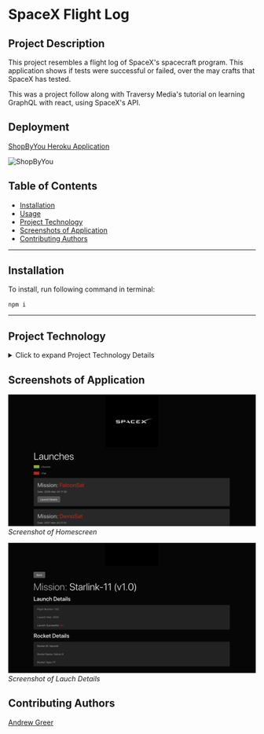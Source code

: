 # SpaceX Flight Log


## Project Description

This project resembles a flight log of SpaceX's spacecraft program. This application shows if tests were successful or failed, over the may crafts that SpaceX has tested. 

This was a project follow along with Traversy Media's tutorial on learning GraphQL with react, using SpaceX's API. 

## Deployment

[ShopByYou Heroku Application](https://gentle-island-67437.herokuapp.com/)

![ShopByYou](public/assets/images/shopByYou.gif)

## Table of Contents
  * [Installation](#installation)
  * [Usage](#usage)
  * [Project Technology](#project-technology)
  * [Screenshots of Application](#screenshots-of-application)
  * [Contributing Authors](#contributing-authors)

----
## Installation
To install, run following command in terminal:
  
```
npm i
```

 
----

## Project Technology
<details>
    <summary markdown="span">Click to expand Project Technology Details</summary>

Languages
- HTML
- CSS
- Javascript


Libraries
- [React.js](reactjs.org)
- [Node.js](nodejs.org)

npm Packages
-grapghql
-express
-express-graphql
-eslint
-axios
-concurrently
-cors
-react
-react-apollo
-react-moment
-moment
-react-router-dom

CSS Framework
- bootstrap

Cloud Server
- [Heroku](heroku.com/)

</details>


## Screenshots of Application


![Landing Page](public/homescreen.png)
*Screenshot of Homescreen*

![Category Page](public/rocketdetails.png)
*Screenshot of Lauch Details*





## Contributing Authors

[Andrew Greer](https://github.com/andrewpaulgreer)